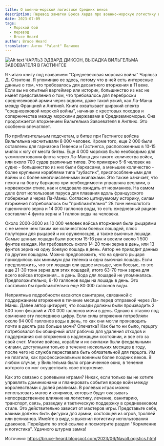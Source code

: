 ```yaml
---
title: О военно-морской логистике Средних веков
description: Перевод заметки Брюса Херда про военно-морскую логистику в Средние Века.
date: 2023-07-09
tags:
  - Морской бой
  - перевод
  - Bruce Heard
author: Bruce Heard
translator: Антон "Palant" Палихов
---
```


![Alt text](https://blogger.googleusercontent.com/img/b/R29vZ2xl/AVvXsEiBlbBMN6he8g3EcfxT2EKl6KQA2v__rbNy6kf8GsGCQoURliGiGPvbAf_AwJHurDLhGKp-6ts1o7MMcj3lE5x4GL3S8AMtmIIGREYHcpWrfPzYaEB9rbbma1lO9z3w2zXkHIzaSJHf4MBhlIlcfBeGziFy_-1jjnkLruQG4x9g2lW6gELcFDwzlMeQxEPZ/w400-h208/Carlson-NH-SO-21%25201.jpg)
ЧАРЛЬЗ ЭДВАРД ДИКСОН, ВЫСАДКА ВИЛЬГЕЛЬМА ЗАВОЕВАТЕЛЯ В ГАСТИНГСЕ

Я читаю книгу под названием "Средневековая морская война" Чарльза Д. Стэнтона. Я упоминаю ее здесь, потому что в ней есть интересные данные о том, что требовалось для десантного вторжения в 11 веке. Если вы не опытный варгеймер или историк, большинство из нас не имеет представления о том, что требовалось для переброски средневековой армии через водоем, даже такой узкий, как Ла-Манш между Францией и Англией. Книга охватывает широкий спектр "средневековой морской войны", начиная с крестовых походов и соперничества между морскими державами в Средиземноморье. Она продолжается вторжением Вильгельма Завоевателя в Англию. Это особенно впечатляет.

По приблизительным подсчетам, в битве при Гастингсе войска Вильгельма насчитывали 8 000 человек. Кроме того, еще 2 000 были оставлены для гарнизона Певенси и Гастингса, расположенных в 10-15 милях к югу от места битвы. Еще 4 000 моряков было необходимо для укомплектования флота через Ла-Манш для такого количества войск, или около 700 судов различных типов. Это примерно 5-6 человек на судно - большинство из них были баркасами, а меньшее количество - более крупными кораблями типа "зубастик", приспособленными для войны и с более многочисленными экипажами. Это также означает, что пехота на борту баркасов при необходимости управляла веслами, в норвежском стиле, как и следовало ожидать от норманнов. На самом деле флот использовал паруса для плавания вдоль французского побережья и через Ла-Манш. Согласно цитируемому историку, силам вторжения потребовалось бы "приблизительно" 28 тонн немолотого пшеничного зерна и 14 000 галлонов воды, то есть ежедневный рацион составлял 4 фунта зерна и 1 галлон воды на человека.

Около 2000-3000 из 10 000 человек войска вторжения были рыцарями с не менее чем таким же количеством боевых лошадей, плюс полуторки для рыцарей и их оруженосцев, а также вьючные лошади. Самые ценные лошади были ростом 15-16 рук и весили около 1 500 фунтов каждая. Им требовалось около 14-20 тонн зерна в день, или 13 фунтов зерна на одну боевую лошадь в день. Автор не приводит данных по другим лошадям. Можно предположить, что на одного рыцаря приходилось как минимум два теленка и одна вьючная лошадь. Если предположить, что эти лошади ели вдвое меньше, чем боевые, то это еще 21-30 тонн зерна для этих лошадей, итого 63-70 тонн зерна для всего войска вторжения... в день. Вода для лошадей не упоминалась. Предположительно, 6-10 галлонов воды на лошадь в день. Это составило бы приблизительно еще 80 000 галлонов воды.

Неприятные подробности касаются санитарии, связанной с поддержанием вторжения в течение месяца перед отправкой через Ла-Манш. Далее автор цитирует, что лошади должны были производить 2 500 тонн фекалий и 700 000 галлонов мочи в день. Однако я ставлю под сомнение эту последнюю цифру. Если силы вторжения потребляли около 94 000 галлонов воды в день, то как они могли производить почти в десять раз больше мочи? Опечатка? Как бы то ни было, герцогу потребовался бы обширный штат рабочих для удаления отходов и поддержания сил вторжения в надлежащем состоянии, и все это за свой счет. Многие войска, корабли и их экипажи были феодальными силами, доступными только в течение нескольких месяцев в году, после чего их служба переставала быть обязательной для герцога. Им не платили, как профессиональным военным более поздних веков. В любом случае, у Вильгельма было ограниченное окно, в течение которого он мог осуществить свое вторжение.

Как это связано с ролевыми играми? Никак, если только вы не хотите управлять доминионами и планировать события вроде войн между королевствами с долей реализма. В ролевых играх можно использовать магов и клириков, которые будут оказывать непосредственное влияние на логистику, лечение, санитарию, транспорт, связь, разведку и тактическую поддержку в средневековом стиле. Это действительно зависит от мастеров игры. Представьте себе, какими должны быть фигурки для армии, состоящей из огров, троллей или великанов. Имейте в виду, я выяснил логистику использования драконов. Перейдите по этой ссылке и посмотрите раздел "Кормление и логистика". Удачного штурма замка!

Источник: https://bruce-heard.blogspot.com/2023/06/NavalLogistics.html

